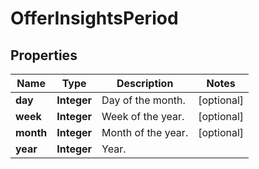 # OfferInsightsPeriod

## Properties

 Name      | Type        | Description        | Notes      
-----------|-------------|--------------------|------------
 **day**   | **Integer** | Day of the month.  | [optional] 
 **week**  | **Integer** | Week of the year.  | [optional] 
 **month** | **Integer** | Month of the year. | [optional] 
 **year**  | **Integer** | Year.              | 



